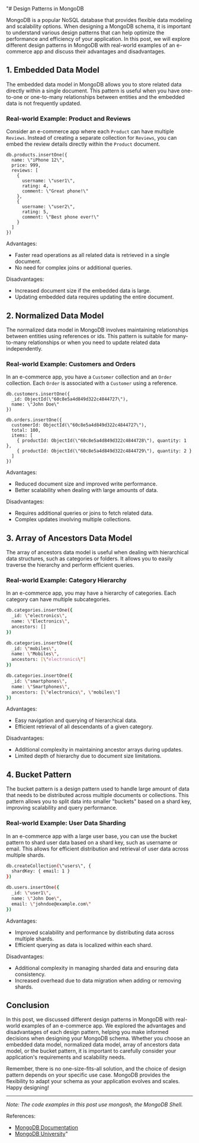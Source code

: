 "# Design Patterns in MongoDB

MongoDB is a popular NoSQL database that provides flexible data modeling and scalability options. When designing a MongoDB schema, it is important to understand various design patterns that can help optimize the performance and efficiency of your application. In this post, we will explore different design patterns in MongoDB with real-world examples of an e-commerce app and discuss their advantages and disadvantages.

## 1. Embedded Data Model

The embedded data model in MongoDB allows you to store related data directly within a single document. This pattern is useful when you have one-to-one or one-to-many relationships between entities and the embedded data is not frequently updated.

### Real-world Example: Product and Reviews

Consider an e-commerce app where each `Product` can have multiple `Reviews`. Instead of creating a separate collection for `Reviews`, you can embed the review details directly within the `Product` document.

```mongosh
db.products.insertOne({
  name: \"iPhone 12\",
  price: 999,
  reviews: [
    {
      username: \"user1\",
      rating: 4,
      comment: \"Great phone!\"
    },
    {
      username: \"user2\",
      rating: 5,
      comment: \"Best phone ever!\"
    }
  ]
})
```

Advantages:
- Faster read operations as all related data is retrieved in a single document.
- No need for complex joins or additional queries.

Disadvantages:
- Increased document size if the embedded data is large.
- Updating embedded data requires updating the entire document.

## 2. Normalized Data Model

The normalized data model in MongoDB involves maintaining relationships between entities using references or ids. This pattern is suitable for many-to-many relationships or when you need to update related data independently.

### Real-world Example: Customers and Orders

In an e-commerce app, you have a `Customer` collection and an `Order` collection. Each `Order` is associated with a `Customer` using a reference.

```mongosh
db.customers.insertOne({
  _id: ObjectId(\"60c8e5a4d849d322c4844727\"),
  name: \"John Doe\"
})

db.orders.insertOne({
  customerId: ObjectId(\"60c8e5a4d849d322c4844727\"),
  total: 100,
  items: [
    { productId: ObjectId(\"60c8e5a4d849d322c4844728\"), quantity: 1 },
    { productId: ObjectId(\"60c8e5a4d849d322c4844729\"), quantity: 2 }
  ]
})
```

Advantages:
- Reduced document size and improved write performance.
- Better scalability when dealing with large amounts of data.

Disadvantages:
- Requires additional queries or joins to fetch related data.
- Complex updates involving multiple collections.

## 3. Array of Ancestors Data Model

The array of ancestors data model is useful when dealing with hierarchical data structures, such as categories or folders. It allows you to easily traverse the hierarchy and perform efficient queries.

### Real-world Example: Category Hierarchy

In an e-commerce app, you may have a hierarchy of categories. Each category can have multiple subcategories.

```sh
db.categories.insertOne({
  _id: \"electronics\",
  name: \"Electronics\",
  ancestors: []
})

db.categories.insertOne({
  _id: \"mobiles\",
  name: \"Mobiles\",
  ancestors: [\"electronics\"]
})

db.categories.insertOne({
  _id: \"smartphones\",
  name: \"Smartphones\",
  ancestors: [\"electronics\", \"mobiles\"]
})
```

Advantages:
- Easy navigation and querying of hierarchical data.
- Efficient retrieval of all descendants of a given category.

Disadvantages:
- Additional complexity in maintaining ancestor arrays during updates.
- Limited depth of hierarchy due to document size limitations.

## 4. Bucket Pattern

The bucket pattern is a design pattern used to handle large amount of data that needs to be distributed across multiple documents or collections. This pattern allows you to split data into smaller \"buckets\" based on a shard key, improving scalability and query performance.

### Real-world Example: User Data Sharding

In an e-commerce app with a large user base, you can use the bucket pattern to shard user data based on a shard key, such as username or email. This allows for efficient distribution and retrieval of user data across multiple shards.

```sh
db.createCollection(\"users\", {
  shardKey: { email: 1 }
})

db.users.insertOne({
  _id: \"user1\",
  name: \"John Doe\",
  email: \"johndoe@example.com\"
})
```

Advantages:
- Improved scalability and performance by distributing data across multiple shards.
- Efficient querying as data is localized within each shard.

Disadvantages:
- Additional complexity in managing sharded data and ensuring data consistency.
- Increased overhead due to data migration when adding or removing shards.

## Conclusion

In this post, we discussed different design patterns in MongoDB with real-world examples of an e-commerce app. We explored the advantages and disadvantages of each design pattern, helping you make informed decisions when designing your MongoDB schema. Whether you choose an embedded data model, normalized data model, array of ancestors data model, or the bucket pattern, it is important to carefully consider your application's requirements and scalability needs.

Remember, there is no one-size-fits-all solution, and the choice of design pattern depends on your specific use case. MongoDB provides the flexibility to adapt your schema as your application evolves and scales. Happy designing!

---

*Note: The code examples in this post use mongosh, the MongoDB Shell.*

References:
- [MongoDB Documentation](https://docs.mongodb.com/)
- [MongoDB University](https://university.mongodb.com/)"